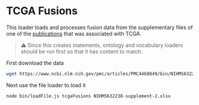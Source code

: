 # TCGA Fusions

This loader loads and processes fusion data from the supplementary files of one of the
[publications](https://www.ncbi.nlm.nih.gov/pmc/articles/PMC4468049) that was associated with TCGA.

> :warning: Since this creates statements, ontology and vocabulary loaders should be run first so that it
has content to match.

First download the data

```bash
wget https://www.ncbi.nlm.nih.gov/pmc/articles/PMC4468049/bin/NIHMS632238-supplement-2.xlsx
```

Next use the file loader to load it

```bash
node bin/loadFile.js tcgaFusions NIHMS632238-supplement-2.xlsx
```
